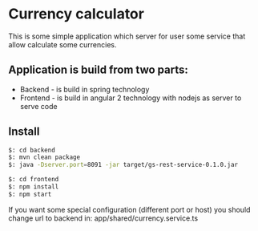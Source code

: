 # Currency calculator

This is some simple application which server for user some service that allow calculate some currencies.

## Application is build from two parts:  
- Backend - is build in spring technology
- Frontend - is build in angular 2 technology with nodejs as server to serve code

## Install
```bash
$: cd backend
$: mvn clean package
$: java -Dserver.port=8091 -jar target/gs-rest-service-0.1.0.jar
```

```bash
$: cd frontend
$: npm install
$: npm start
```

If you want some special configuration (different port or host) you should change url to backend in:
app/shared/currency.service.ts
